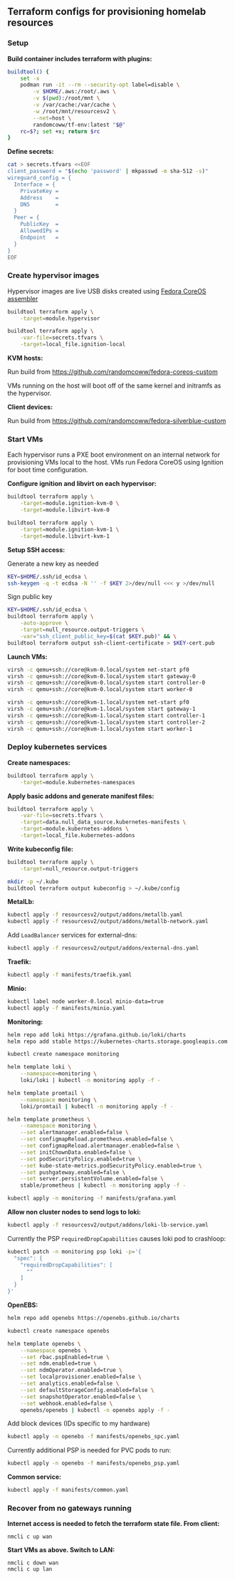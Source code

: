 ## Terraform configs for provisioning homelab resources

### Setup

**Build container includes terraform with plugins:**

```bash
buildtool() {
    set -x
    podman run -it --rm --security-opt label=disable \
        -v $HOME/.aws:/root/.aws \
        -v $(pwd):/root/mnt \
        -v /var/cache:/var/cache \
        -w /root/mnt/resourcesv2 \
        --net=host \
        randomcoww/tf-env:latest "$@"
    rc=$?; set +x; return $rc
}
```

**Define secrets:**

```bash
cat > secrets.tfvars <<EOF
client_password = "$(echo 'password' | mkpasswd -m sha-512 -s)"
wireguard_config = {
  Interface = {
    PrivateKey =
    Address    =
    DNS        =
  }
  Peer = {
    PublicKey  =
    AllowedIPs =
    Endpoint   =
  }
}
EOF
```

### Create hypervisor images

Hypervisor images are live USB disks created using [Fedora CoreOS assembler](https://github.com/coreos/coreos-assembler)

```bash
buildtool terraform apply \
    -target=module.hypervisor
```

```bash
buildtool terraform apply \
    -var-file=secrets.tfvars \
    -target=local_file.ignition-local
```

**KVM hosts:**

Run build from https://github.com/randomcoww/fedora-coreos-custom

VMs running on the host will boot off of the same kernel and initramfs as the hypervisor.

**Client devices:**

Run build from https://github.com/randomcoww/fedora-silverblue-custom

### Start VMs

Each hypervisor runs a PXE boot environment on an internal network for provisioning VMs local to the host. VMs run Fedora CoreOS using Ignition for boot time configuration.

**Configure ignition and libvirt on each hypervisor:**

```bash
buildtool terraform apply \
    -target=module.ignition-kvm-0 \
    -target=module.libvirt-kvm-0

buildtool terraform apply \
    -target=module.ignition-kvm-1 \
    -target=module.libvirt-kvm-1
```

**Setup SSH access:**

Generate a new key as needed
```bash
KEY=$HOME/.ssh/id_ecdsa \
ssh-keygen -q -t ecdsa -N '' -f $KEY 2>/dev/null <<< y >/dev/null
```

Sign public key
```bash
KEY=$HOME/.ssh/id_ecdsa \
buildtool terraform apply \
    -auto-approve \
    -target=null_resource.output-triggers \
    -var="ssh_client_public_key=$(cat $KEY.pub)" && \
buildtool terraform output ssh-client-certificate > $KEY-cert.pub
```

**Launch VMs:**

```bash
virsh -c qemu+ssh://core@kvm-0.local/system net-start pf0
virsh -c qemu+ssh://core@kvm-0.local/system start gateway-0
virsh -c qemu+ssh://core@kvm-0.local/system start controller-0
virsh -c qemu+ssh://core@kvm-0.local/system start worker-0

virsh -c qemu+ssh://core@kvm-1.local/system net-start pf0
virsh -c qemu+ssh://core@kvm-1.local/system start gateway-1
virsh -c qemu+ssh://core@kvm-1.local/system start controller-1
virsh -c qemu+ssh://core@kvm-1.local/system start controller-2
virsh -c qemu+ssh://core@kvm-1.local/system start worker-1
```

### Deploy kubernetes services

**Create namespaces:**

```bash
buildtool terraform apply \
    -target=module.kubernetes-namespaces
```

**Apply basic addons and generate manifest files:**

```bash
buildtool terraform apply \
    -var-file=secrets.tfvars \
    -target=data.null_data_source.kubernetes-manifests \
    -target=module.kubernetes-addons \
    -target=local_file.kubernetes-addons
```

**Write kubeconfig file:**

```bash
buildtool terraform apply \
    -target=null_resource.output-triggers

mkdir -p ~/.kube
buildtool terraform output kubeconfig > ~/.kube/config
```

**MetalLb:**

```bash
kubectl apply -f resourcesv2/output/addons/metallb.yaml
kubectl apply -f resourcesv2/output/addons/metallb-network.yaml
```

Add `LoadBalancer` services for external-dns:

```bash
kubectl apply -f resourcesv2/output/addons/external-dns.yaml
```

**Traefik:**

```bash
kubectl apply -f manifests/traefik.yaml
```

**Minio:**

```bash
kubectl label node worker-0.local minio-data=true
kubectl apply -f manifests/minio.yaml
```

**Monitoring:**

```bash
helm repo add loki https://grafana.github.io/loki/charts
helm repo add stable https://kubernetes-charts.storage.googleapis.com

kubectl create namespace monitoring

helm template loki \
    --namespace=monitoring \
    loki/loki | kubectl -n monitoring apply -f -

helm template promtail \
    --namespace monitoring \
    loki/promtail | kubectl -n monitoring apply -f -

helm template prometheus \
    --namespace monitoring \
    --set alertmanager.enabled=false \
    --set configmapReload.prometheus.enabled=false \
    --set configmapReload.alertmanager.enabled=false \
    --set initChownData.enabled=false \
    --set podSecurityPolicy.enabled=true \
    --set kube-state-metrics.podSecurityPolicy.enabled=true \
    --set pushgateway.enabled=false \
    --set server.persistentVolume.enabled=false \
    stable/prometheus | kubectl -n monitoring apply -f -

kubectl apply -n monitoring -f manifests/grafana.yaml
```

**Allow non cluster nodes to send logs to loki:**

```bash
kubectl apply -f resourcesv2/output/addons/loki-lb-service.yaml
```

Currently the PSP `requiredDropCapabilities` causes loki pod to crashloop:
```bash
kubectl patch -n monitoring psp loki -p='{
  "spec": {
    "requiredDropCapabilities": [
      ""
    ]
  }
}'
```

**OpenEBS:**

```bash
helm repo add openebs https://openebs.github.io/charts

kubectl create namespace openebs

helm template openebs \
    --namespace openebs \
    --set rbac.pspEnabled=true \
    --set ndm.enabled=true \
    --set ndmOperator.enabled=true \
    --set localprovisioner.enabled=false \
    --set analytics.enabled=false \
    --set defaultStorageConfig.enabled=false \
    --set snapshotOperator.enabled=false \
    --set webhook.enabled=false \
    openebs/openebs | kubectl -n openebs apply -f -
```

Add block devices (IDs specific to my hardware)
```bash
kubectl apply -n openebs -f manifests/openebs_spc.yaml
```

Currently additional PSP is needed for PVC pods to run:
```bash
kubectl apply -n openebs -f manifests/openebs_psp.yaml
```

**Common service:**

```bash
kubectl apply -f manifests/common.yaml
```

### Recover from no gateways running

**Internet access is needed to fetch the terraform state file. From client:**

```
nmcli c up wan
```

**Start VMs as above. Switch to LAN:**

```
nmcli c down wan
nmcli c up lan
```
